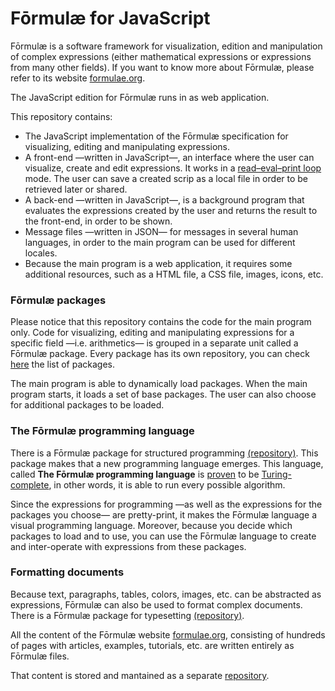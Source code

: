 # Fōrmulæ for JavaScript

Fōrmulæ is a software framework for visualization, edition and manipulation of complex expressions (either mathematical expressions or expressions from many other fields). If you want to know more about Fōrmulæ, please refer to its website [formulae.org](https://formulae.org).

The JavaScript edition for Fōrmulæ runs in as web application.

This repository contains:

* The JavaScript implementation of the Fōrmulæ specification for visualizing, editing and manipulating expressions.
* A front-end —written in JavaScript—, an interface where the user can visualize, create and edit expressions. It works in a [read–eval–print loop](https://en.wikipedia.org/wiki/Read%E2%80%93eval%E2%80%93print_loop) mode. The user can save a created scrip as a local file in order to be retrieved later or shared.
* A back-end —written in JavaScript—, is a background program that evaluates the expressions created by the user and returns the result to the front-end, in order to be shown.
* Message files —written in JSON— for messages in several human languages, in order to the main program can be used for different locales.
* Because the main program is a web application, it requires some additional resources, such as a HTML file, a CSS file, images, icons, etc.

### Fōrmulæ packages

Please notice that this repository contains the code for the main program only. Code for visualizing, editing and manipulating expressions for a specific field —i.e. arithmetics— is grouped in a separate unit called a Fōrmulæ package. Every package has its own repository, you can check [here](https://github.com/formulae-org) the list of packages.

The main program is able to dynamically load packages. When the main program starts, it loads a set of base packages. The user can also choose for additional packages to be loaded. 

### The Fōrmulæ programming language

There is a Fōrmulæ package for structured programming [(repository)](https://github.com/formulae-org/package-programming-js). This package makes that a new programming language emerges. This language, called **The Fōrmulæ programming language** is [proven](https://formulae.org/?script=examples/Universal_Turing_machine) to be [Turing-complete](https://en.wikipedia.org/wiki/Turing_completeness), in other words, it is able to run every possible algorithm.

Since the expressions for programming —as well as the expressions for the packages you choose— are pretty-print, it makes the Fōrmulæ language a visual programming language. Moreover, because you decide which packages to load and to use, you can use the Fōrmulæ language to create and inter-operate with expressions from these packages.

### Formatting documents

Because text, paragraphs, tables, colors, images, etc. can be abstracted as expressions, Fōrmulæ can also be used to format complex documents. There is a Fōrmulæ package for typesetting [(repository)](https://github.com/formulae-org/package-typesetting-js).

All the content of the Fōrmulæ website [formulae.org](https://formulae.org), consisting of hundreds of pages with articles, examples, tutorials, etc. are written entirely as Fōrmulæ files.

That content is stored and mantained as a separate [repository](https://github.com/formulae-org/web-content).

